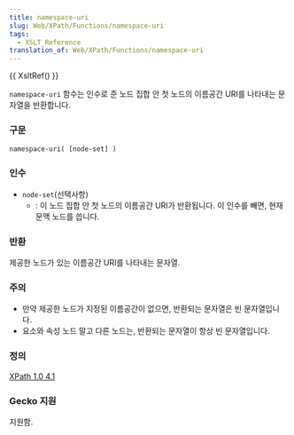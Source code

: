 ```yaml
---
title: namespace-uri
slug: Web/XPath/Functions/namespace-uri
tags:
  - XSLT_Reference
translation_of: Web/XPath/Functions/namespace-uri
---
```


{{ XsltRef() }}

`namespace-uri` 함수는 인수로 준 노드 집합 안 첫 노드의 이름공간 URI를 나타내는 문자열을 반환합니다.

### 구문

```
namespace-uri( [node-set] )
```

### 인수

- `node-set`(선택사항)
  - : 이 노드 집합 안 첫 노드의 이름공간 URI가 반환됩니다. 이 인수를 빼면, 현재 문맥 노드를 씁니다.

### 반환

제공한 노드가 있는 이름공간 URI를 나타내는 문자열.

### 주의

- 만약 제공한 노드가 지정된 이름공간이 없으면, 반환되는 문자열은 빈 문자열입니다.
- 요소와 속성 노드 말고 다른 노드는, 반환되는 문자열이 항상 빈 문자열입니다.

### 정의

[XPath 1.0 4.1](http://www.w3.org/TR/xpath#function-local-name)

### Gecko 지원

지원함.
